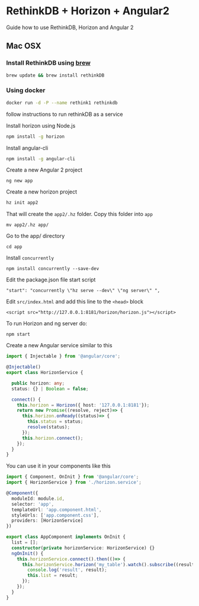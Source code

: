 # RethinkDB + Horizon + Angular2
Guide how to use RethinkDB, Horizon and Angular 2

## Mac OSX
### Install RethinkDB using [brew](http://brew.sh/)
```bash
brew update && brew install rethinkDB
```

### Using docker
```bash
docker run -d -P --name rethink1 rethinkdb
```

follow instructions to run rethinkDB as a service

Install horizon using Node.js
```bash
npm install -g horizon
```

Install angular-cli
```bash
npm install -g angular-cli
```

Create a new Angular 2 project
```
ng new app
```

Create a new horizon project
```bash
hz init app2
```
That will create the `app2/.hz` folder. Copy this folder into `app`
```
mv app2/.hz app/
```

Go to the app/ directory
```
cd app
```

Install `concurrently`
```
npm install concurrently --save-dev
```

Edit the package.json file start script
```
"start": "concurrently \"hz serve --dev\" \"ng server\" ",
```

Edit `src/index.html` and add this line to the `<head>` block
```
<script src="http://127.0.0.1:8181/horizon/horizon.js"></script>
```

To run Horizon and ng server do:
```
npm start
```

Create a new Angular service similar to this
```typescript
import { Injectable } from '@angular/core';

@Injectable()
export class HorizonService {

  public horizon: any;
  status: {} | Boolean = false;

  connect() {     
    this.horizon = Horizon({ host: '127.0.0.1:8181'});    
    return new Promise((resolve, reject)=> {
      this.horizon.onReady((status)=> {
        this.status = status;        
        resolve(status);                
      });      
      this.horizon.connect();            
    });        
  }    
}
```

You can use it in your components like this
```typescript
import { Component, OnInit } from '@angular/core';
import { HorizonService } from './horizon.service';

@Component({
  moduleId: module.id,
  selector: 'app',
  templateUrl: 'app.component.html',
  styleUrls: ['app.component.css'],
  providers: [HorizonService]
})

export class AppComponent implements OnInit {
  list = [];
  constructor(private horizonService: HorizonService) {}
  ngOnInit() {    
    this.horizonService.connect().then(()=> {      
      this.horizonService.horizon('my_table').watch().subscribe((result)=> {
        console.log('result', result);
        this.list = result; 
      });      
    });    
  }     
}
```




